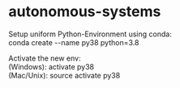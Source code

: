 # autonomous-systems

Setup uniform Python-Environment using conda:  
conda create --name py38 python=3.8

Activate the new env:  
(Windows): activate py38  
(Mac/Unix): source activate py38
